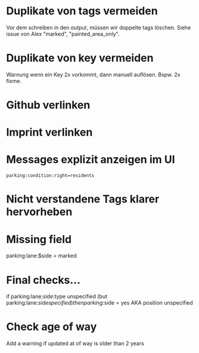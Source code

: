 # Duplikate von tags vermeiden

Vor dem schreiben in den output, müssen wir doppelte tags löschen.
Siehe issue von Alex "marked", "painted_area_only".

# Duplikate von key vermeiden

Warnung wenn ein Key 2x vorkommt, dann manuell auflösen.
Bspw. 2x fixme.

# Github verlinken

# Imprint verlinken

# Messages explizit anzeigen im UI

`parking:condition:right=residents`

# Nicht verstandene Tags klarer hervorheben

# Missing field

parking:lane:$side = marked

# Final checks…

if parking:lane:$side:$type unspecified
(but parking:lane:$side specified)
then parking:$side = yes
AKA position unspecified

# Check age of way

Add a warning if updated at of way is older than 2 years
